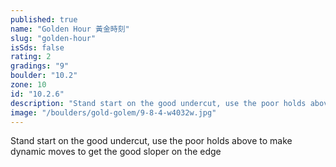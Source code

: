 ```yaml
---
published: true
name: "Golden Hour 黃金時刻"
slug: "golden-hour"
isSds: false
rating: 2
gradings: "9"
boulder: "10.2"
zone: 10
id: "10.2.6"
description: "Stand start on the good undercut, use the poor holds above to make dynamic moves to get the good sloper on the edge"
image: "/boulders/gold-golem/9-8-4-w4032w.jpg"
---
```


Stand start on the good undercut, use the poor holds above to make dynamic moves to get the good sloper on the edge
